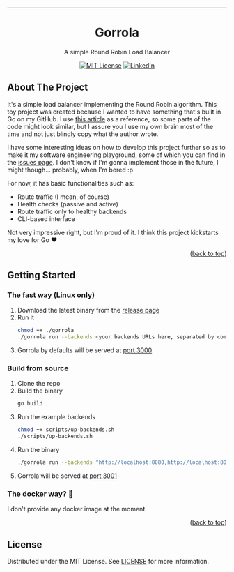 <div id="top"></div>

---

<p align="center">
  <h1 align="center">Gorrola</h1>

  <p align="center">
    A simple Round Robin Load Balancer
  </p>
</p>

<div align="center">
  
[![MIT License][license-shield]][license-url]
[![LinkedIn][linkedin-shield]][linkedin-url]
  
</div>

<!-- ABOUT THE PROJECT -->
## About The Project

It's a simple load balancer implementing the Round Robin algorithm. This toy project was created because I wanted to 
have something that's built in Go on my GitHub. I use [this article](https://kasvith.me/posts/lets-create-a-simple-lb-go/) as a reference, 
so some parts of the code might look similar, but I assure you I use my own brain most of the time and not just blindly copy what the author wrote.

I have some interesting ideas on how to develop this project further so as to make it my software engineering playground, 
some of which you can find in the [issues page][issues-url]. I don't know if I'm gonna implement those in the future, 
I might though... probably, when I'm bored :p

For now, it has basic functionalities such as:
- Route traffic (I mean, of course)
- Health checks (passive and active)
- Route traffic only to healthy backends
- CLI-based interface

Not very impressive right, but I'm proud of it. I think this project kickstarts my love for Go ❤️

<p align="right">(<a href="#top">back to top</a>)</p>

<!-- GETTING STARTED -->
## Getting Started
### The fast way (Linux only)
1. Download the latest binary from the [release page](https://github.com/danilhendrasr/gorrola/releases)
2. Run it
   ```bash
   chmod +x ./gorrola
   ./gorrola run --backends <your backends URLs here, separated by comma>
   ```
3. Gorrola by defaults will be served at [port 3000](http://localhost:3000)

### Build from source
1. Clone the repo
2. Build the binary
   ```bash
   go build
   ```
3. Run the example backends
   ```bash
   chmod +x scripts/up-backends.sh
   ./scripts/up-backends.sh
   ```
4. Run the binary
   ```bash
   ./gorrola run --backends "http://localhost:8080,http://localhost:8081,http://localhost:8082" -p 3001
   ```
5. Gorrola will be served at [port 3001](http://localhost:3001)

### The docker way? 🫤
I don't provide any docker image at the moment.

<p align="right">(<a href="#top">back to top</a>)</p>

<!-- LICENSE -->
## License

Distributed under the MIT License. See [LICENSE][license-url] for more information.

<!-- MARKDOWN LINKS & IMAGES -->
<!-- https://www.markdownguide.org/basic-syntax/#reference-style-links -->
[repo-url]: (https://github.com/danilhendrasr/gorrola)
[stars-shield]: https://img.shields.io/github/stars/danilhendrasr/gorrola.svg?style=for-the-badge
[stars-url]: https://github.com/danilhendrasr/gorrola/stargazers
[issues-shield]: https://img.shields.io/github/issues/danilhendrasr/gorrola.svg?style=for-the-badge
[issues-url]: https://github.com/danilhendrasr/gorrola/issues
[license-shield]: https://img.shields.io/github/license/danilhendrasr/gorrola.svg?style=for-the-badge
[license-url]: https://github.com/danilhendrasr/gorrola/blob/main/LICENSE

[contributors-shield]: https://img.shields.io/github/contributors/othneildrew/Best-README-Template.svg?style=for-the-badge
[contributors-url]: https://github.com/othneildrew/Best-README-Template/graphs/contributors
[forks-shield]: https://img.shields.io/github/forks/othneildrew/Best-README-Template.svg?style=for-the-badge
[forks-url]: https://github.com/othneildrew/Best-README-Template/network/members
[stars-shield]: https://img.shields.io/github/stars/danilhendrasr/yali4j.svg?style=for-the-badge
[stars-url]: https://github.com/danilhendrasr/yali4j/stargazers
[issues-shield]: https://img.shields.io/github/issues/danilhendrasr/yali4j.svg?style=for-the-badge
[issues-url]: https://github.com/danilhendrasr/yali4j/issues
[license-shield]: https://img.shields.io/github/license/danilhendrasr/yali4j.svg?style=for-the-badge
[license-url]: https://github.com/danilhendrasr/yali4j/blob/main/LICENSE
[linkedin-shield]: https://img.shields.io/badge/-LinkedIn-black.svg?style=for-the-badge&logo=linkedin&colorB=555
[linkedin-url]: https://linkedin.com/in/danilhendrasr
[product-screenshot]: images/screenshot.png
